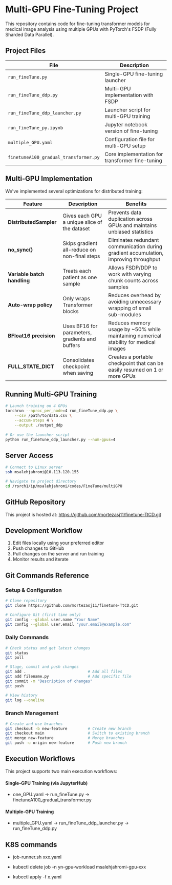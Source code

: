 # Multi-GPU Fine-Tuning Project

This repository contains code for fine-tuning transformer models for medical image analysis using multiple GPUs with PyTorch's FSDP (Fully Sharded Data Parallel).

## Project Files

| File | Description |
|------|-------------|
| `run_fineTune.py` | Single-GPU fine-tuning launcher |
| `run_fineTune_ddp.py` | Multi-GPU implementation with FSDP |
| `run_fineTune_ddp_launcher.py` | Launcher script for multi-GPU training |
| `run_fineTune_py.ipynb` | Jupyter notebook version of fine-tuning |
| `multiple_GPU.yaml` | Configuration file for multi-GPU setup |
| `finetuneA100_gradual_transformer.py` | Core implementation for transformer fine-tuning |

## Multi-GPU Implementation

We've implemented several optimizations for distributed training:

| Feature | Description | Benefits |
|---------|-------------|----------|
| **DistributedSampler** | Gives each GPU a unique slice of the dataset | Prevents data duplication across GPUs and maintains unbiased statistics |
| **no_sync()** | Skips gradient all-reduce on non-final steps | Eliminates redundant communication during gradient accumulation, improving throughput |
| **Variable batch handling** | Treats each patient as one sample | Allows FSDP/DDP to work with varying chunk counts across samples |
| **Auto-wrap policy** | Only wraps Transformer blocks | Reduces overhead by avoiding unnecessary wrapping of small sub-modules |
| **BFloat16 precision** | Uses BF16 for parameters, gradients and buffers | Reduces memory usage by ~50% while maintaining numerical stability for medical images |
| **FULL_STATE_DICT** | Consolidates checkpoint when saving | Creates a portable checkpoint that can be easily resumed on 1 or more GPUs |

## Running Multi-GPU Training

```bash
# Launch training on 4 GPUs
torchrun --nproc_per_node=4 run_fineTune_ddp.py \
    --csv /path/to/data.csv \
    --accum-steps 4 \
    --output ./output_ddp
    
# Or use the launcher script
python run_fineTune_ddp_launcher.py --num-gpus=4
```

## Server Access

```bash
# Connect to Linux server 
ssh msalehjahromi@10.113.120.155

# Navigate to project directory
cd /rsrch1/ip/msalehjahromi/codes/FineTune/multiGPU
```

## GitHub Repository

This project is hosted at: https://github.com/mortezasj11/finetune-TtCD.git

## Development Workflow

1. Edit files locally using your preferred editor
2. Push changes to GitHub
3. Pull changes on the server and run training
4. Monitor results and iterate

## Git Commands Reference

### Setup & Configuration

```bash
# Clone repository
git clone https://github.com/mortezasj11/finetune-TtCD.git

# Configure Git (first time only)
git config --global user.name "Your Name"
git config --global user.email "your.email@example.com"
```

### Daily Commands

```bash
# Check status and get latest changes
git status
git pull

# Stage, commit and push changes
git add .                           # Add all files
git add filename.py                 # Add specific file
git commit -m "Description of changes"
git push

# View history
git log --oneline
```

### Branch Management

```bash
# Create and use branches
git checkout -b new-feature         # Create new branch
git checkout main                   # Switch to existing branch
git merge new-feature               # Merge branches
git push -u origin new-feature      # Push new branch
```

## Execution Workflows

This project supports two main execution workflows:

#### Single-GPU Training (via JupyterHub)

- one_GPU.yaml   →   run_fineTune.py   →   finetuneA100_gradual_transformer.py

#### Multiple-GPU Training
- multiple_GPU.yaml   →   run_fineTune_ddp_launcher.py   →   run_fineTune_ddp.py




## K8S commands
- job-runner.sh xxx.yaml

- kubectl delete job -n yn-gpu-workload msalehjahromi-gpu-xxx

- kubectl apply -f x.yaml